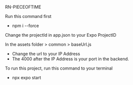 RN-PIECEOFTIME

Run this command first
* npm i --force

Change the projectId in app.json to your Expo ProjectID

In the assets folder > common > baseUrl.js
* Change the url to your IP Address
* The 4000 after the IP Address is your port in the backend.

To run this project, run this command to your terminal
* npx expo start